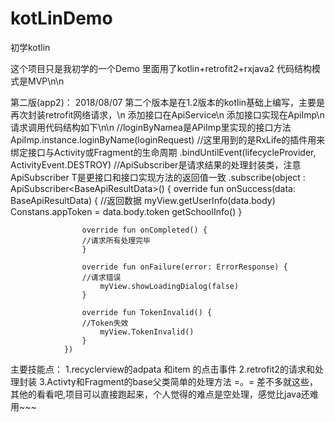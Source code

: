 # kotLinDemo
初学kotlin

这个项目只是我初学的一个Demo
里面用了kotlin+retrofit2+rxjava2
代码结构模式是MVP\n\n

第二版(app2)：
2018/08/07  第二个版本是在1.2版本的kotlin基础上编写，主要是再次封装retrofit网络请求，\n
添加接口在ApiService\n
添加接口实现在ApiImp\n
请求调用代码结构如下\n\n
                  //loginByNamea是APiImp里实现的接口方法
ApiImp.instance.loginByName(loginRequest)
                //这里用到的是RxLife的插件用来绑定接口与Activity或Fragment的生命周期
                .bindUntilEvent(lifecycleProvider, ActivityEvent.DESTROY)
                //ApiSubscriber是请求结果的处理封装类，注意ApiSubscriber<T> T是更接口和接口实现方法的返回值一致
                .subscribe(object : ApiSubscriber<BaseApiResultData<UserInfo>>() {
                    override fun onSuccess(data: BaseApiResultData<UserInfo>) {
                        //返回数据
                        myView.getUserInfo(data.body)
                        Constans.appToken = data.body.token
                        getSchoolInfo()
                    }

                    override fun onCompleted() {
                    //请求所有处理完毕
                    }

                    override fun onFailure(error: ErrorResponse) {
                    //请求错误
                        myView.showLoadingDialog(false)
                    }

                    override fun TokenInvalid() {
                    //Token失效
                        myView.TokenInvalid()
                    }
                })

主要技能点：
1.recyclerview的adpata 和item 的点击事件
2.retrofit2的请求和处理封装
3.Activty和Fragment的base父类简单的处理方法
=。= 差不多就这些，其他的看看吧,项目可以直接跑起来，个人觉得的难点是空处理，感觉比java还难用~~~
